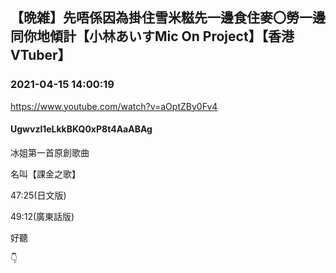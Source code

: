 ## 【晩雑】先唔係因為掛住雪米糍先一邊食住麥〇勞一邊同你地傾計【小林あいすMic On Project】【香港VTuber】
### 2021-04-15 14:00:19
https://www.youtube.com/watch?v=aOptZBy0Fv4
#### Ugwvzl1eLkkBKQ0xP8t4AaABAg
冰姐第一首原創歌曲

名叫【課金之歌】

47:25(日文版)

49:12(廣東話版)

好聽

👇

